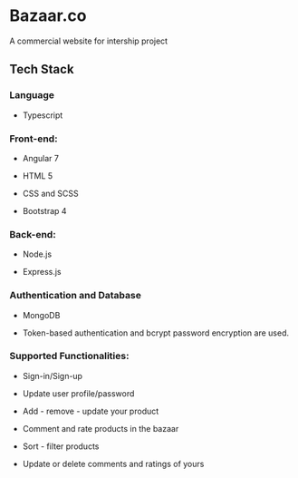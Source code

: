 # Bazaar.co

A commercial website for intership project

## Tech Stack

### Language

* Typescript

### Front-end:

* Angular 7

* HTML 5

* CSS and SCSS

* Bootstrap 4

### Back-end:

* Node.js

* Express.js

### Authentication and Database

* MongoDB

* Token-based authentication and bcrypt password encryption are used.

### Supported Functionalities:

* Sign-in/Sign-up

* Update user profile/password

* Add - remove - update your product

* Comment and rate products in the bazaar

* Sort - filter products

* Update or delete comments and ratings of yours

